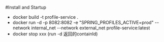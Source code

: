 #Install and Startup
- docker build -t profile-service .
- docker run -d -p 8082:8082 -e "SPRING_PROFILES_ACTIVE=prod" --network internal_net --network external_net profile-service:latest  
- docker stop xxx (run -d 返回的containId)

